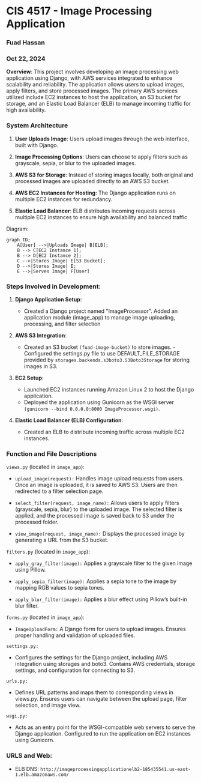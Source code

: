 # CIS 4517 - Image Processing Application

### Fuad Hassan

### Oct 22, 2024

**Overview**: This project involves developing an image processing web application using Django, with AWS services integrated to enhance scalability and reliability. The application allows users to upload images, apply filters, and store processed images. The primary AWS services utilized include EC2 instances to host the application, an S3 bucket for storage, and an Elastic Load Balancer (ELB) to manage incoming traffic for high availability.

### **System Architecture**

1. **User Uploads Image**: Users upload images through the web interface, built with Django.

2. **Image Processing Options**: Users can choose to apply filters such as grayscale, sepia, or blur to the uploaded images.

3. **AWS S3 for Storage**: Instead of storing images locally, both original and processed images are uploaded directly to an AWS S3 bucket.

4. **AWS EC2 Instances for Hosting**: The Django application runs on multiple EC2 instances for redundancy.

5. **Elastic Load Balancer**: ELB distributes incoming requests across multiple EC2 instances to ensure high availability and balanced traffic

Diagram:

```mermaid
graph TD;
    A[User] -->|Uploads Image| B[ELB];
    B --> C[EC2 Instance 1];
    B --> D[EC2 Instance 2];
    C -->|Stores Image| E[S3 Bucket];
    D -->|Stores Image| E;
    E -->|Serves Image| F[User]
```

### **Steps Involved in Development**:

1. **Django Application Setup**:

   - Created a Django project named "ImageProcessor". Added an application module (image_app) to manage image uploading, processing, and filter selection

2. **AWS S3 Integration**:

   - Created an S3 bucket `(fuad-image-bucket)` to store images. - Configured the settings.py file to use DEFAULT_FILE_STORAGE provided by `storages.backends.s3boto3.S3Boto3Storage` for storing images in S3.

3. **EC2 Setup**:

   - Launched EC2 instances running Amazon Linux 2 to host the Django application.
   - Deployed the application using Gunicorn as the WSGI server `(gunicorn --bind 0.0.0.0:8000 ImageProcessor.wsgi)`.

4. **Elastic Load Balancer (ELB) Configuration**:
   - Created an ELB to distribute incoming traffic across multiple EC2 instances.

### **Function and File Descriptions**

`views.py` (located in `image_app`):

- `upload_image(request):` Handles image upload requests from users. Once an image is uploaded, it is saved to AWS S3. Users are then redirected to a filter selection page.

- `select_filter(request, image_name):` Allows users to apply filters (grayscale, sepia, blur) to the uploaded image. The selected filter is applied, and the processed image is saved back to S3 under the processed folder.

- `view_image(request, image_name):` Displays the processed image by generating a URL from the S3 bucket.

`filters.py` (located in `image_app`):

- `apply_gray_filter(image):` Applies a grayscale filter to the given image using Pillow.

- `apply_sepia_filter(image):` Applies a sepia tone to the image by mapping RGB values to sepia tones.

- `apply_blur_filter(image):` Applies a blur effect using Pillow’s built-in blur filter.

`forms.py` (located in `image_app`):

- `ImageUploadForm:` A Django form for users to upload images. Ensures proper handling and validation of uploaded files.

`settings.py:`

- Configures the settings for the Django project, including AWS integration using storages and boto3. Contains AWS credentials, storage settings, and configuration for connecting to S3.

`urls.py:`

- Defines URL patterns and maps them to corresponding views in views.py. Ensures users can navigate between the upload page, filter selection, and image view.

`wsgi.py:`

- Acts as an entry point for the WSGI-compatible web servers to serve the Django application. Configured to run the application on EC2 instances using Gunicorn.

### **URLS and Web**:

- ELB DNS: `http://imageprocessingapplicationelb2-185435541.us-east-1.elb.amazonaws.com/`
